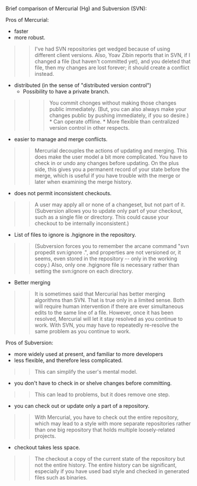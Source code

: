 Brief comparison of Mercurial (Hg) and Subversion (SVN):

Pros of Mercurial:
  * faster
  * more robust.
> > I've had SVN repositories get wedged because of using
> > different client versions.  Also, Yoav Zibin reports that in SVN, if I
> > changed a file (but haven't committed yet), and you deleted that file,
> > then my changes are lost forever; it should create a conflict instead.
  * distributed (in the sense of "distributed version control")
    * Possibility to have a private branch.
> > > You commit chonges without making those changes public immediately.
> > > (But, you can also always make your changes public by pushing
> > > immediately, if you so desire.)
    * Can operate offline.
    * More flexible than centralized version control in other respects.
  * easier to manage and merge conflicts.

> > Mercurial decouples the actions of updating and merging.  This does make
> > the user model a bit more complicated.  You have to check in or undo any
> > changes before updating.  On the plus side, this gives you a permanent
> > record of your state before the merge, which is useful if you have
> > trouble with the merge or later when examining the merge history.
  * does not permit inconsistent checkouts.
> > A user may apply all or none of a changeset, but not part of it.
> > (Subversion allows you to update only part of your checkout, such as a
> > single file or directory.  This could cause your checkout to be
> > internally inconsistent.)
  * List of files to ignore is .hgignore in the repository.
> > (Subversion forces you to remember the arcane command "svn propedit
> > svn:ignore .", and properties are not versioned or, it seems, even
> > stored in the repository -- only in the working copy.)  Also, only one
> > .hgignore file is necessary rather than setting the svn:ignore on each
> > directory.
  * Better merging
> > It is sometimes said that Mercurial has better merging algorithms than
> > SVN.  That is true only in a limited sense.  Both will require human
> > intervention if there are ever simultaneous edits to the same line of a
> > file.  However, once it has been resolved, Mercurial will let it stay
> > resolved as you continue to work.  With SVN, you may have to repeatedly
> > re-resolve the same problem as you continue to work.

Pros of Subversion:
  * more widely used at present, and familiar to more developers
  * less flexible, and therefore less complicated.
> > This can simplify the user's mental model.
  * you don't have to check in or shelve changes before committing.
> > This can lead to problems, but it does remove one step.
  * you can check out or update only a part of a repository.
> > With Mercurial, you have to check out the entire repository, which may
> > lead to a style with more separate repositories rather than one big
> > repository that holds multiple loosely-related projects.
  * checkout takes less space.
> > The checkout a copy of the current state of the repository but not the
> > entire history.  The entire history can be significant, especially if
> > you have used bad style and checked in generated files such as binaries.
